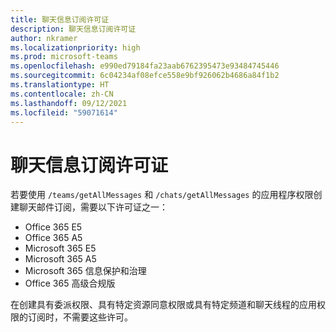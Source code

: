 ```yaml
---
title: 聊天信息订阅许可证
description: 聊天信息订阅许可证
author: nkramer
ms.localizationpriority: high
ms.prod: microsoft-teams
ms.openlocfilehash: e990ed79184fa23aab6762395473e93484745446
ms.sourcegitcommit: 6c04234af08efce558e9bf926062b4686a84f1b2
ms.translationtype: HT
ms.contentlocale: zh-CN
ms.lasthandoff: 09/12/2021
ms.locfileid: "59071614"
---
```

# <a name="licenses-for-subscribing-to-chat-messages"></a>聊天信息订阅许可证

若要使用 `/teams/getAllMessages` 和 `/chats/getAllMessages` 的应用程序权限创建聊天邮件订阅，需要以下许可证之一：

* Office 365 E5
* Office 365 A5
* Microsoft 365 E5
* Microsoft 365 A5
* Microsoft 365 信息保护和治理
* Office 365 高级合规版 

在创建具有委派权限、具有特定资源同意权限或具有特定频道和聊天线程的应用权限的订阅时，不需要这些许可。
